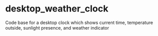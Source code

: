 # desktop_weather_clock
Code base for a desktop clock which shows current time, temperature outside, sunlight presence, and weather indicator

